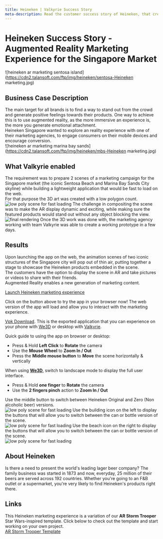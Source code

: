 ```yaml
---
title: Heineken | Valkyrie Success Story
meta-description: Read the customer success story of Heineken, that created a PoC for an Augmented Reality marketing experience in Singapore using our ready-made templates
---
```


# Heineken Success Story - Augmented Reality Marketing Experience for the Singapore Market

![heineken ar marketing sentosa island](https://cdn2.talansoft.com/ftp/img/heineken/sentosa-Heineken marketing.jpg)

## Business Case Description
The main target for all brands is to find a way to stand out from the crowd and generate positive feelings towards their products. One way to achieve this is to use augmented reality, as the more immersive an experience is, the more you generate emotional attachment.<br>
Heineken Singapore wanted to explore an reality experience with one of their marketing agencies, to engage consumers on their mobile devices and encourage conversion. <br>
![heineken ar marketing marina bay sands](https://cdn2.talansoft.com/ftp/img/heineken/mbs-Heineken marketing.jpg)

## What Valkyrie enabled
The requirement was to prepare 2 scenes of a marketing campaign for the Singapore market (the iconic Sentosa Beach and Marina Bay Sands City skyline) while building a lightweight application that would be fast to load on the web.<br>
For that purpose the 3D art was created with a low polygon count.<br>
![low poly scene for fast loading](https://cdn2.talansoft.com/ftp/img/heineken/sentosa-scene-polygon.jpg)
The challenge in compositing the scene was to make the AR display dynamic and exciting, while making sure the featured products would stand out without any object blocking the view.<br>
![final rendering](https://cdn2.talansoft.com/ftp/img/heineken/sentosa-scene-modeling.jpg)
Once the 3D work was done with, the marketing agency working with team Valkyrie was able to create a working prototype in a few days.<br>

## Results
Upon launching the app on the web, the animation scenes of two iconic structures of the Singapore city will pop out of thin air, putting together a stage to showcase the Heineken products embedded in the scene.<br>
The customers have the option to display the scene in AR and take pictures or videos to share with their friends.<br>
Augmented Reality enables a new generation of marketing content.<br>

<a class="btn btn-primary umami--click--bt_launch_heineken_marketing" href="/vlk/samples/heineken-marketing/Heineken-Marketing.vpk">Launch Heineken marketing experience</a>

Click on the button above to try the app in your browser now! The web version of the app will load and allow you to interact with the marketing experience.  

[Vpk Download](https://cdn2.talansoft.com/ftp/samples/Heineken-Marketing.vpk). This is the exported application that you can experience on your phone with [We3D](/vlk/downloads#we3d) or desktop with [Valkyrie](/vlk/downloads#vlk).

Quick guide to using the app on browser or desktop:  
- Press & Hold **Left Click** to **Rotate** the camera
- Use the **Mouse Wheel** to **Zoom In / Out**
- Press the **Middle mouse button** to **Move** the scene horizontally & vertically

When using **[We3D](/vlk/downloads#we3d)**, switch to landscape mode to display the full user interface.  
- Press & Hold **one finger** to **Rotate** the camera
- Use the **2 fingers pinch** action to **Zoom In / Out**

Use the middle button to switch between Heineken Original and Zero (Non alcoholic beer) versions.<br>
![low poly scene for fast loading](https://cdn2.talansoft.com/ftp/img/heineken/bottle-switch-button.png)
Use the building icon on the left to display the buttons that will allow you to switch between the can or bottle version of the scene.<br>
![low poly scene for fast loading](https://cdn2.talansoft.com/ftp/img/heineken/mbs-selection-screen.png)
Use the beach icon on the right to display the buttons that will allow you to switch between the can or bottle version of the scene.<br>
![low poly scene for fast loading](https://cdn2.talansoft.com/ftp/img/heineken/sentosa-selection-screen.png)

## About Heineken
Is there a need to present the world's leading lager beer company? The family business was started in 1873 and now, everyday, 25 million of their beers are served across 192 countries. Whether you're going to an F&B outlet or a supermarket, you're very likely to find Heineken's products right there.

## Links
This Heineken marketing experience is a variation of our **AR Storm Trooper** Star Wars-inspired template. Click below to check out the template and start working on your own project.  
[AR Storm Trooper Template](/vlk/VlkSamples/ar-storm-trooper)  